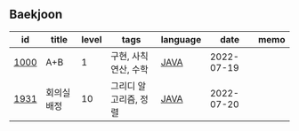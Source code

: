 <html>
 <head></head>
 <body>
  <div id="baekjoon-section">
   <h2 id="baekjoon-title">Baekjoon</h2>
   <table id="baekjoon-table">
    <thead id="baekjoon-head">
     <tr>
      <th>id</th>
      <th>title</th>
      <th>level</th>
      <th>tags</th>
      <th>language</th>
      <th>date</th>
      <th>memo</th>
     </tr>
    </thead>
    <tbody class="problem-list" id="baekjoon-body">
     <tr>
      <td id="id"><a href="https://www.acmicpc.net/problem/1000">1000</a></td>
      <td id="title">A+B</td>
      <td id="level">1</td>
      <td id="tags">구현, 사칙연산, 수학</td>
      <td id="lang"><a href="src/main/java/problem/baekjoon/P1000.java">JAVA</a></td>
      <td id="date">2022-07-19</td>
      <td id="memo"></td>
     </tr>
     <tr>
      <td id="id"><a href="https://www.acmicpc.net/problem/1931">1931</a></td>
      <td id="title">회의실 배정</td>
      <td id="level">10</td>
      <td id="tags">그리디 알고리즘, 정렬</td>
      <td id="lang"><a href="src/main/java/problem/baekjoon/P1931.java">JAVA</a></td>
      <td id="date">2022-07-20</td>
      <td id="memo"></td>
     </tr>
    </tbody>
   </table>
  </div>
 </body>
</html>